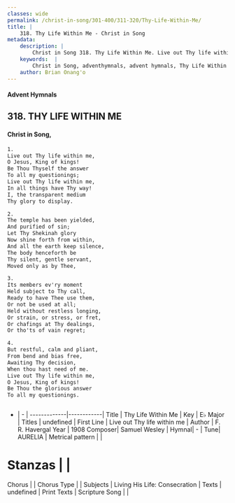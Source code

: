 ```yaml
---
classes: wide
permalink: /christ-in-song/301-400/311-320/Thy-Life-Within-Me/
title: |
    318. Thy Life Within Me - Christ in Song
metadata:
    description: |
        Christ in Song 318. Thy Life Within Me. Live out Thy life within me, O Jesus, King of kings! Be Thou Thyself the answer To all my questionings; Live out Thy life within me, In all things have Thy way! I, the transparent medium Thy glory to display.
    keywords:  |
        Christ in Song, adventhymnals, advent hymnals, Thy Life Within Me, Live out Thy life within me. 
    author: Brian Onang'o
---
```


#### Advent Hymnals
## 318. THY LIFE WITHIN ME
####  Christ in Song,

```txt
1.
Live out Thy life within me,
O Jesus, King of kings!
Be Thou Thyself the answer
To all my questionings;
Live out Thy life within me,
In all things have Thy way!
I, the transparent medium
Thy glory to display.

2.
The temple has been yielded,
And purified of sin;
Let Thy Shekinah glory
Now shine forth from within,
And all the earth keep silence,
The body henceforth be
Thy silent, gentle servant,
Moved only as by Thee,

3.
Its members ev'ry moment
Held subject to Thy call,
Ready to have Thee use them,
Or not be used at all;
Held without restless longing,
Or strain, or stress, or fret,
Or chafings at Thy dealings,
Or tho'ts of vain regret;

4.
But restful, calm and pliant,
From bend and bias free,
Awaiting Thy decision,
When thou hast need of me.
Live out Thy life within me,
O Jesus, King of kings!
Be Thou the glorious answer
To all my questionings.



```

- |   -  |
-------------|------------|
Title | Thy Life Within Me |
Key | E♭ Major |
Titles | undefined |
First Line | Live out Thy life within me |
Author | F. R. Havergal
Year | 1908
Composer| Samuel Wesley |
Hymnal|  - |
Tune| AURELIA |
Metrical pattern | |
# Stanzas |  |
Chorus |  |
Chorus Type |  |
Subjects | Living His Life: Consecration |
Texts | undefined |
Print Texts | 
Scripture Song |  |
    
